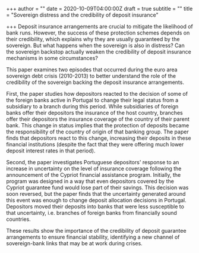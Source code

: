+++
author = ""
date = 2020-10-09T04:00:00Z
draft = true
subtitle = ""
title = "Sovereign distress and the credibility of deposit insurance"

+++
Deposit insurance arrangements are crucial to mitigate the likelihood of bank runs. However, the success of these protection schemes depends on their credibility, which explains why they are usually guaranteed by the sovereign. But what happens when the sovereign is also in distress? Can the sovereign backstop actually weaken the credibility of deposit insurance mechanisms in some circumstances?

This paper examines two episodes that occurred during the euro area sovereign debt crisis (2010-2013) to better understand the role of the credibility of the sovereign backing the deposit insurance arrangements.

First, the paper studies how depositors reacted to the decision of some of the foreign banks active in Portugal to change their legal status from a subsidiary to a branch during this period. While subsidiaries of foreign banks offer their depositors the insurance of the host country, branches offer their depositors the insurance coverage of the country of their parent bank. This change in status implies that the protection of deposits became the responsibility of the country of origin of that banking group. The paper finds that depositors react to this change, increasing their deposits in these financial institutions (despite the fact that they were offering much lower deposit interest rates in that period).

Second, the paper investigates Portuguese depositors' response to an increase in uncertainty on the level of insurance coverage following the announcement of the Cypriot financial assistance program. Initially, the program was designed in a way that even depositors covered by the Cypriot guarantee fund would lose part of their savings. This decision was soon reversed, but the paper finds that the uncertainty generated around this event was enough to change deposit allocation decisions in Portugal. Depositors moved their deposits into banks that were less susceptible to that uncertainty, i.e. branches of foreign banks from financially sound countries.

These results show the importance of the credibility of deposit guarantee arrangements to ensure financial stability, identifying a new channel of sovereign-bank links that may be at work during crises.